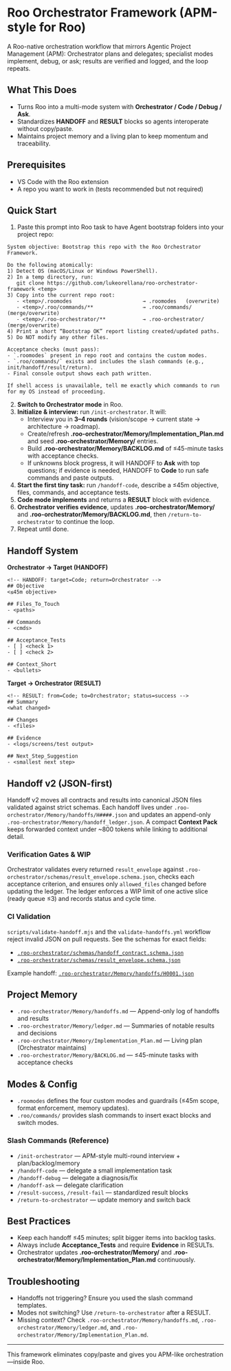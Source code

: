 # Roo Orchestrator Framework (APM-style for Roo)

A Roo-native orchestration workflow that mirrors Agentic Project Management (APM): Orchestrator plans and delegates; specialist modes implement, debug, or ask; results are verified and logged, and the loop repeats.

## What This Does
- Turns Roo into a multi-mode system with **Orchestrator / Code / Debug / Ask**.
- Standardizes **HANDOFF** and **RESULT** blocks so agents interoperate without copy/paste.
- Maintains project memory and a living plan to keep momentum and traceability.

## Prerequisites
- VS Code with the Roo extension
- A repo you want to work in (tests recommended but not required)

## Quick Start

1. Paste this prompt into Roo task to have Agent bootstrap folders into your project repo:
```
System objective: Bootstrap this repo with the Roo Orchestrator Framework.

Do the following atomically:
1) Detect OS (macOS/Linux or Windows PowerShell).
2) In a temp directory, run:
   git clone https://github.com/lukeorellana/roo-orchestrator-framework <temp>
3) Copy into the current repo root:
   - <temp>/.roomodes                       → .roomodes   (overwrite)
   - <temp>/.roo/commands/**                → .roo/commands/ (merge/overwrite)
   - <temp>/.roo-orchestrator/**            → .roo-orchestrator/ (merge/overwrite)
4) Print a short “Bootstrap OK” report listing created/updated paths.
5) Do NOT modify any other files.

Acceptance checks (must pass):
- `.roomodes` present in repo root and contains the custom modes.
- `.roo/commands/` exists and includes the slash commands (e.g., init/handoff/result/return).
- Final console output shows each path written.

If shell access is unavailable, tell me exactly which commands to run for my OS instead of proceeding.

```
2. **Switch to Orchestrator mode** in Roo.
3. **Initialize & interview:** run `/init-orchestrator`. It will:
   - Interview you in **3–4 rounds** (vision/scope → current state → architecture → roadmap).
   - Create/refresh **.roo-orchestrator/Memory/Implementation_Plan.md** and seed **.roo-orchestrator/Memory/** entries.
   - Build **.roo-orchestrator/Memory/BACKLOG.md** of ≤45-minute tasks with acceptance checks.
   - If unknowns block progress, it will HANDOFF to **Ask** with top questions; if evidence is needed, HANDOFF to **Code** to run safe commands and paste outputs.
4. **Start the first tiny task:** run `/handoff-code`, describe a ≤45m objective, files, commands, and acceptance tests.
5. **Code mode implements** and returns a **RESULT** block with evidence.
6. **Orchestrator verifies evidence**, updates **.roo-orchestrator/Memory/** and **.roo-orchestrator/Memory/BACKLOG.md**, then `/return-to-orchestrator` to continue the loop.
7. Repeat until done.

## Handoff System
**Orchestrator → Target (HANDOFF)**
```
<!-- HANDOFF: target=Code; return=Orchestrator -->
## Objective
<≤45m objective>

## Files_To_Touch
- <paths>

## Commands
- <cmds>

## Acceptance_Tests
- [ ] <check 1>
- [ ] <check 2>

## Context_Short
- <bullets>
```

**Target → Orchestrator (RESULT)**
```
<!-- RESULT: from=Code; to=Orchestrator; status=success -->
## Summary
<what changed>

## Changes
- <files>

## Evidence
- <logs/screens/test output>

## Next_Step_Suggestion
- <smallest next step>
```

## Handoff v2 (JSON-first)
Handoff v2 moves all contracts and results into canonical JSON files validated against strict schemas. Each handoff lives under `.roo-orchestrator/Memory/handoffs/H####.json` and updates an append-only `.roo-orchestrator/Memory/handoff_ledger.json`. A compact **Context Pack** keeps forwarded context under ~800 tokens while linking to additional detail.

### Verification Gates & WIP
Orchestrator validates every returned `result_envelope` against `.roo-orchestrator/schemas/result_envelope.schema.json`, checks each acceptance criterion, and ensures only `allowed_files` changed before updating the ledger. The ledger enforces a WIP limit of one active slice (ready queue ≤3) and records status and cycle time.

### CI Validation
`scripts/validate-handoff.mjs` and the `validate-handoffs.yml` workflow reject invalid JSON on pull requests. See the schemas for exact fields:
- [`.roo-orchestrator/schemas/handoff_contract.schema.json`](.roo-orchestrator/schemas/handoff_contract.schema.json)
- [`.roo-orchestrator/schemas/result_envelope.schema.json`](.roo-orchestrator/schemas/result_envelope.schema.json)

Example handoff: [`.roo-orchestrator/Memory/handoffs/H0001.json`](.roo-orchestrator/Memory/handoffs/H0001.json)

## Project Memory
- `.roo-orchestrator/Memory/handoffs.md` — Append-only log of handoffs and results
- `.roo-orchestrator/Memory/ledger.md` — Summaries of notable results and decisions
- `.roo-orchestrator/Memory/Implementation_Plan.md` — Living plan (Orchestrator maintains)
- `.roo-orchestrator/Memory/BACKLOG.md` — ≤45-minute tasks with acceptance checks

## Modes & Config
- `.roomodes` defines the four custom modes and guardrails (≤45m scope, format enforcement, memory updates).
- `.roo/commands/` provides slash commands to insert exact blocks and switch modes.

### Slash Commands (Reference)
- `/init-orchestrator` — APM-style multi-round interview + plan/backlog/memory
- `/handoff-code` — delegate a small implementation task
- `/handoff-debug` — delegate a diagnosis/fix
- `/handoff-ask` — delegate clarification
- `/result-success`, `/result-fail` — standardized result blocks
- `/return-to-orchestrator` — update memory and switch back

## Best Practices
- Keep each handoff ≤45 minutes; split bigger items into backlog tasks.
- Always include **Acceptance_Tests** and require **Evidence** in RESULTs.
- Orchestrator updates **.roo-orchestrator/Memory/** and **.roo-orchestrator/Memory/Implementation_Plan.md** continuously.

## Troubleshooting
- Handoffs not triggering? Ensure you used the slash command templates.
- Modes not switching? Use `/return-to-orchestrator` after a RESULT.
- Missing context? Check `.roo-orchestrator/Memory/handoffs.md`, `.roo-orchestrator/Memory/ledger.md`, and `.roo-orchestrator/Memory/Implementation_Plan.md`.

---
This framework eliminates copy/paste and gives you APM-like orchestration—inside Roo.
